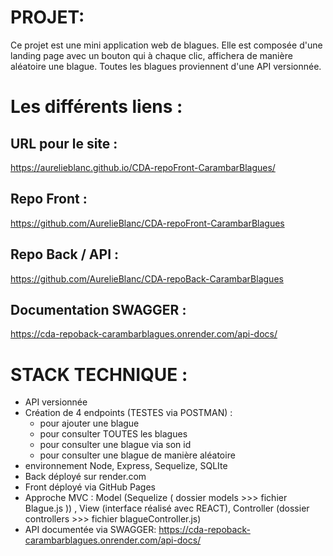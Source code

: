 # PROJET:

Ce projet est une mini application web de blagues. Elle est composée d'une landing page avec un bouton qui à chaque clic, affichera de manière aléatoire une blague. Toutes les blagues proviennent d'une API versionnée.


# Les différents liens : 

## URL pour le site : 
https://aurelieblanc.github.io/CDA-repoFront-CarambarBlagues/

## Repo Front : 
https://github.com/AurelieBlanc/CDA-repoFront-CarambarBlagues

## Repo Back / API : 
https://github.com/AurelieBlanc/CDA-repoBack-CarambarBlagues

## Documentation SWAGGER : 
https://cda-repoback-carambarblagues.onrender.com/api-docs/


# STACK TECHNIQUE : 
- API versionnée
- Création de 4 endpoints (TESTES via POSTMAN) :
  - pour ajouter une blague 
  - pour consulter TOUTES les blagues
  - pour consulter une blague via son id
  - pour consulter une blague de manière aléatoire
- environnement Node, Express, Sequelize, SQLIte
- Back déployé sur render.com
- Front déployé via GitHub Pages
- Approche MVC : Model (Sequelize ( dossier models >>> fichier Blague.js )) , View (interface réalisé avec REACT), Controller (dossier controllers >>> fichier blagueController.js)
- API documentée via SWAGGER: https://cda-repoback-carambarblagues.onrender.com/api-docs/



